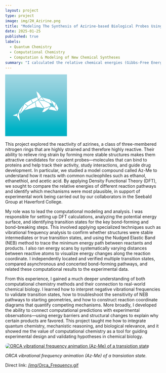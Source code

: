 ```yaml
---
layout: project
type: project
image: img/2H_Azirine.png 
title: "Modeling The Synthesis of Azirine-based Biological Probes Using Density Functional Theory"
date: 2025-01-25
published: true
labels:
  - Quantum Chemistry
  - Computational Chemistry
  - Computation & Modeling of New Chemical Syntheses
summary: "I calculated the relative chemical energies (Gibbs-Free Energy, Enthalpy, Electronic) of multiple new synthetic pathways that create biological probes from 2H-Azirine Reactant to better support experimental resuls obtained by the Seebald Lab."
---
```


<img src="../img/Orca.png" 
     width="200px" 
     class="img-thumbnail float-start me-3 mb-3">

This project explored the reactivity of azirines, a class of three-membered nitrogen rings that are highly strained and therefore highly reactive. Their ability to relieve ring strain by forming more stable structures makes them attractive candidates for covalent probes—molecules that can bind to proteins and help track their activity, study interactions, and guide drug development. In particular, we studied a model compound called Az-Me to understand how it reacts with common nucleophiles such as ethanol, ethanethiol, and acetic acid. By applying Density Functional Theory (DFT), we sought to compare the relative energies of different reaction pathways and identify which mechanisms were most plausible, in support of experimental work being carried out by our collaborators in the Seebald Group at Haverford College.

My role was to lead the computational modeling and analysis. I was responsible for setting up DFT calculations, analyzing the potential energy surface, and identifying transition states for the key bond-forming and bond-breaking steps. This involved applying specialized techniques such as vibrational frequency analysis to confirm whether structures were stable intermediates or true transition states, and using the Nudged Elastic Band (NEB) method to trace the minimum energy path between reactants and products. I also ran energy scans by systematically varying distances between reactive atoms to visualize energy changes along the reaction coordinate. I independently located and verified multiple transition states, compared asynchronous and concerted bond-forming pathways, and related these computational results to the experimental data.

From this experience, I gained a much deeper understanding of both computational chemistry methods and their connection to real-world chemical biology. I learned how to interpret negative vibrational frequencies to validate transition states, how to troubleshoot the sensitivity of NEB pathways to starting geometries, and how to construct reaction coordinate diagrams that quantify competing mechanisms. More broadly, I developed the ability to connect computational predictions with experimental observations—using energy barriers and structural changes to explain why certain products are favored. This project taught me how to integrate quantum chemistry, mechanistic reasoning, and biological relevance, and it showed me the value of computational chemistry as a tool for guiding experimental design and validating hypotheses in chemical biology.

<!-- Bottom GIF (click to open full size) -->
<div class="text-center my-5">
  <a href="/img/Orca_Frequency.gif" target="_blank" rel="noopener">
    <img src="/img/Orca_Frequency.gif"
         alt="ORCA vibrational frequency animation (Az-Me) of a transiotion state"
         style="max-width: 100%; width: 720px; height: auto; border-radius: 12px;">
  </a>
  <p class="mt-2"><em>ORCA vibrational frequency animation (Az-Me) of a transiotion state.</em></p>
  <p class="small">Direct link: <a href="/img/Orca_Frequency.gif">/img/Orca_Frequency.gif</a></p>
</div>


